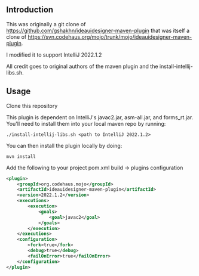 Introduction
-----------


This was originally a git clone of https://github.com/gshakhn/ideauidesigner-maven-plugin that was itself a clone of https://svn.codehaus.org/mojo/trunk/mojo/ideauidesigner-maven-plugin.

I modified it to support IntelliJ 2022.1.2

All credit goes to original authors of the maven plugin and the install-intellij-libs.sh.

Usage
-----

Clone this repository

This plugin is dependent on IntelliJ's javac2.jar, asm-all.jar, and forms_rt.jar. You'll need to install them into your local maven repo by running:

    ./install-intellij-libs.sh <path to IntelliJ 2022.1.2>

You can then install the plugin locally by doing:

    mvn install

Add the following to your project pom.xml build -> plugins configuration

```xml
<plugin>
    <groupId>org.codehaus.mojo</groupId>
    <artifactId>ideauidesigner-maven-plugin</artifactId>
    <version>2022.1.2</version>
    <executions>
        <execution>
            <goals>
                <goal>javac2</goal>
            </goals>
        </execution>
    </executions>
    <configuration>
        <fork>true</fork>
        <debug>true</debug>
        <failOnError>true</failOnError>
    </configuration>
</plugin>
 ```